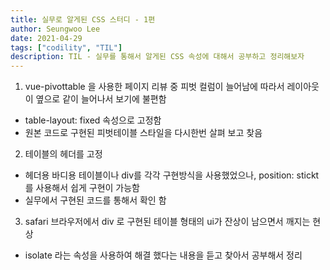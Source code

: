 ```yaml
---
title: 실무로 알게된 CSS 스터디 - 1편 
author: Seungwoo Lee
date: 2021-04-29
tags: ["codility", "TIL"]
description: TIL - 실무를 통해서 알게된 CSS 속성에 대해서 공부하고 정리해보자 
---
```



1. vue-pivottable 을 사용한 페이지 리뷰 중 피벗 컬럼이 늘어남에 따라서 레이아웃이 옆으로 같이 늘어나서 보기에 불편함
- table-layout: fixed 속성으로 고정함 
- 원본 코드로 구현된 피벗테이블 스타일을 다시한번 살펴 보고 찾음 

2. 테이블의 헤더를 고정 
- 헤더용 바디용 테이블이나 div를 각각 구현방식을 사용했었으나, position: stickt 를 사용해서 쉽게 구현이 가능함
- 실무에서 구현된 코드를 통해서 확인 함 


3. safari 브라우저에서 div 로 구현된 테이블 형태의 ui가 잔상이 남으면서 깨지는 현상
- isolate 라는 속성을 사용하여 해결 했다는 내용을 듣고 찾아서 공부해서 정리